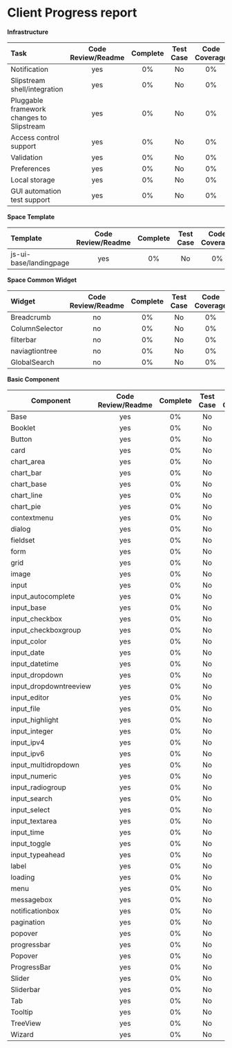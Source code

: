 Client Progress report
======================

**Infrastructure**

| Task                   | Code Review/Readme    | Complete | Test Case  | Code Coverage |
|:-----------------------|:---------------------:|:--------:|:----------:|:-------------:|
| Notification           |          yes          |    0%    |     No     |      0%       |
|Slipstream shell/integration|          yes          |    0%    |     No     |      0%       |
|Pluggable framework changes to Slipstream|          yes          |    0%    |     No     |      0%       |
|Access control support|          yes          |    0%    |     No     |      0%       |
|Validation           |          yes          |    0%    |     No     |      0%       |
|Preferences          |          yes          |    0%    |     No     |      0%       |
|Local storage        |          yes          |    0%    |     No     |      0%       |
|GUI automation test support|          yes          |    0%    |     No     |      0%       |


**Space Template**

| Template               | Code Review/Readme    | Complete | Test Case  | Code Coverage |
|:-----------------------|:---------------------:|:--------:|:----------:|:-------------:|
| js-ui-base/landingpage |          yes          |    0%    |     No     |      0%       |


**Space Common Widget**

| Widget            | Code Review/Readme    | Complete | Test Case  | Code Coverage |
|:------------------|:---------------------:|:--------:|:----------:|:-------------:|
| Breadcrumb        |          no           |    0%    |     No     |      0%       |
| ColumnSelector    |          no           |    0%    |     No     |      0%       |
| filterbar         |          no           |    0%    |     No     |      0%       |
| naviagtiontree    |          no           |    0%    |     No     |      0%       |
| GlobalSearch      |          no           |    0%    |     No     |      0%       |
 

**Basic Component**

| Component         | Code Review/Readme    | Complete | Test Case  | Code Coverage |
|-------------------|:---------------------:|:--------:|:----------:|:-------------:|
| Base              |          yes          |    0%    |     No     |      0%       |
| Booklet           |          yes          |    0%    |     No     |      0%       |
| Button            |          yes          |    0%    |     No     |      0%       |
|card               |          yes          |    0%    |     No     |      0%       |
|chart_area         |          yes          |    0%    |     No     |      0%       |
|chart_bar          |          yes          |    0%    |     No     |      0%       |
|chart_base         |          yes          |    0%    |     No     |      0%       |
|chart_line         |          yes          |    0%    |     No     |      0%       |
|chart_pie          |          yes          |    0%    |     No     |      0%       |
|contextmenu        |          yes          |    0%    |     No     |      0%       |
|dialog             |          yes          |    0%    |     No     |      0%       |
|fieldset           |          yes          |    0%    |     No     |      0%       |
|form               |          yes          |    0%    |     No     |      0%       |
|grid               |          yes          |    0%    |     No     |      0%       |
|image              |          yes          |    0%    |     No     |      0%       |
|input              |          yes          |    0%    |     No     |      0%       |
|input_autocomplete |          yes          |    0%    |     No     |      0%       |
|input_base         |          yes          |    0%    |     No     |      0%       |
|input_checkbox     |          yes          |    0%    |     No     |      0%       |
|input_checkboxgroup|          yes          |    0%    |     No     |      0%       |
|input_color        |          yes          |    0%    |     No     |      0%       |
|input_date         |          yes          |    0%    |     No     |      0%       |
|input_datetime     |          yes          |    0%    |     No     |      0%       |
|input_dropdown     |          yes          |    0%    |     No     |      0%       |
|input_dropdowntreeview|          yes          |    0%    |     No     |      0%       |
|input_editor       |          yes          |    0%    |     No     |      0%       |
|input_file         |          yes          |    0%    |     No     |      0%       |
|input_highlight    |          yes          |    0%    |     No     |      0%       |
|input_integer      |          yes          |    0%    |     No     |      0%       |
|input_ipv4         |          yes          |    0%    |     No     |      0%       |
|input_ipv6         |          yes          |    0%    |     No     |      0%       |
|input_multidropdown|          yes          |    0%    |     No     |      0%       |
|input_numeric      |          yes          |    0%    |     No     |      0%       |
|input_radiogroup   |          yes          |    0%    |     No     |      0%       |
|input_search       |          yes          |    0%    |     No     |      0%       |
|input_select       |          yes          |    0%    |     No     |      0%       |
|input_textarea     |          yes          |    0%    |     No     |      0%       |
|input_time         |          yes          |    0%    |     No     |      0%       |
|input_toggle       |          yes          |    0%    |     No     |      0%       |
|input_typeahead    |          yes          |    0%    |     No     |      0%       |
|label              |          yes          |    0%    |     No     |      0%       |
|loading            |          yes          |    0%    |     No     |      0%       |
|menu               |          yes          |    0%    |     No     |      0%       |
|messagebox         |          yes          |    0%    |     No     |      0%       |
|notificationbox    |          yes          |    0%    |     No     |      0%       |
|pagination         |          yes          |    0%    |     No     |      0%       |
|popover            |          yes          |    0%    |     No     |      0%       |
|progressbar        |          yes          |    0%    |     No     |      0%       |
| Popover           |          yes          |    0%    |     No     |      0%       |
| ProgressBar       |          yes          |    0%    |     No     |      0%       |
| Slider            |          yes          |    0%    |     No     |      0%       |
| Sliderbar         |          yes          |    0%    |     No     |      0%       |
| Tab               |          yes          |    0%    |     No     |      0%       |
| Tooltip           |          yes          |    0%    |     No     |      0%       |
| TreeView          |          yes          |    0%    |     No     |      0%       |
| Wizard            |          yes          |    0%    |     No     |      0%       |




